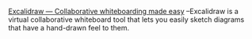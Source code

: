

[ Excalidraw — Collaborative whiteboarding made easy](
https://excalidraw.com/) –Excalidraw is a virtual collaborative whiteboard
tool that lets you easily sketch diagrams that have a hand-drawn feel to them.

